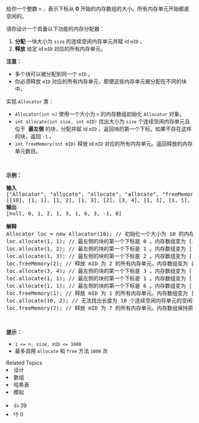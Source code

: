<p>给你一个整数 <code>n</code> ，表示下标从 <strong>0</strong> 开始的内存数组的大小。所有内存单元开始都是空闲的。</p>

<p>请你设计一个具备以下功能的内存分配器：</p>

<ol> 
 <li><strong>分配 </strong>一块大小为 <code>size</code> 的连续空闲内存单元并赋 id <code>mID</code> 。</li> 
 <li><strong>释放</strong> 给定 id <code>mID</code> 对应的所有内存单元。</li> 
</ol>

<p><strong>注意：</strong></p>

<ul> 
 <li>多个块可以被分配到同一个 <code>mID</code> 。</li> 
 <li>你必须释放 <code>mID</code> 对应的所有内存单元，即便这些内存单元被分配在不同的块中。</li> 
</ul>

<p>实现 <code>Allocator</code> 类：</p>

<ul> 
 <li><code>Allocator(int n)</code> 使用一个大小为 <code>n</code> 的内存数组初始化 <code>Allocator</code> 对象。</li> 
 <li><code>int allocate(int size, int mID)</code> 找出大小为 <code>size</code> 个连续空闲内存单元且位于&nbsp; <strong>最左侧</strong> 的块，分配并赋 id <code>mID</code> 。返回块的第一个下标。如果不存在这样的块，返回 <code>-1</code> 。</li> 
 <li><code>int freeMemory(int mID)</code> 释放 id <code>mID</code> 对应的所有内存单元。返回释放的内存单元数目。</li> 
</ul>

<p>&nbsp;</p>

<p><strong>示例：</strong></p>

<pre>
<strong>输入</strong>
["Allocator", "allocate", "allocate", "allocate", "freeMemory", "allocate", "allocate", "allocate", "freeMemory", "allocate", "freeMemory"]
[[10], [1, 1], [1, 2], [1, 3], [2], [3, 4], [1, 1], [1, 1], [1], [10, 2], [7]]
<strong>输出</strong>
[null, 0, 1, 2, 1, 3, 1, 6, 3, -1, 0]

<strong>解释</strong>
Allocator loc = new Allocator(10); // 初始化一个大小为 10 的内存数组，所有内存单元都是空闲的。
loc.allocate(1, 1); // 最左侧的块的第一个下标是 0 。内存数组变为 [<strong>1</strong>,<u> </u>,<u> </u>,<u> </u>,<u> </u>,<u> </u>,<u> </u>,<u> </u>,<u> </u>,<u> </u>]。返回 0 。
loc.allocate(1, 2); // 最左侧的块的第一个下标是 1 。内存数组变为 [1,<strong>2</strong>,<u> </u>,<u> </u>,<u> </u>,<u> </u>,<u> </u>,<u> </u>,<u> </u>,<u> </u>]。返回 1 。
loc.allocate(1, 3); // 最左侧的块的第一个下标是 2 。内存数组变为 [1,2,<strong>3</strong>,<u> </u>,<u> </u>,<u> </u>,<u> </u>,<u> </u>,<u> </u>,<u> </u>]。返回 2 。
loc.freeMemory(2); // 释放 mID 为 2 的所有内存单元。内存数组变为 [1,<u> </u>,<strong>3</strong>,<u> </u>,<u> </u>,<u> </u>,<u> </u>,<u> </u>,<u> </u>,<u> </u>] 。返回 1 ，因为只有 1 个 mID 为 2 的内存单元。
loc.allocate(3, 4); // 最左侧的块的第一个下标是 3 。内存数组变为 [1,<u> </u>,3,<strong>4</strong>,<strong>4</strong>,<strong>4</strong>,<u> </u>,<u> </u>,<u> </u>,<u> </u>]。返回 3 。
loc.allocate(1, 1); // 最左侧的块的第一个下标是 1 。内存数组变为 [1,<strong>1</strong>,3,4,4,4,<u> </u>,<u> </u>,<u> </u>,<u> </u>]。返回 1 。
loc.allocate(1, 1); // 最左侧的块的第一个下标是 6 。内存数组变为 [1,1,3,4,4,4,<strong>1</strong>,<u> </u>,<u> </u>,<u> </u>]。返回 6 。
loc.freeMemory(1); // 释放 mID 为 1 的所有内存单元。内存数组变为 [<u> </u>,<u> </u>,3,4,4,4,<u><strong> </strong></u>,<u> </u>,<u> </u>,<u> </u>] 。返回 3 ，因为有 3 个 mID 为 1 的内存单元。
loc.allocate(10, 2); // 无法找出长度为 10 个连续空闲内存单元的空闲块，所有返回 -1 。
loc.freeMemory(7); // 释放 mID 为 7 的所有内存单元。内存数组保持原状，因为不存在 mID 为 7 的内存单元。返回 0 。
</pre>

<p>&nbsp;</p>

<p><strong>提示：</strong></p>

<ul> 
 <li><code>1 &lt;= n, size, mID &lt;= 1000</code></li> 
 <li>最多调用 <code>allocate</code> 和 <code>free</code> 方法 <code>1000</code> 次</li> 
</ul>

<div><div>Related Topics</div><div><li>设计</li><li>数组</li><li>哈希表</li><li>模拟</li></div></div><br><div><li>👍 39</li><li>👎 0</li></div>